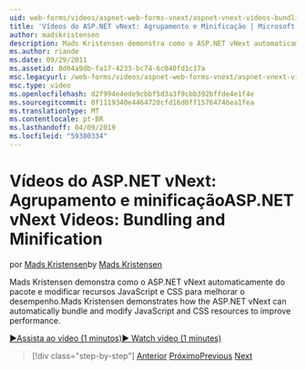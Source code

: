 ```yaml
---
uid: web-forms/videos/aspnet-web-forms-vnext/aspnet-vnext-videos-bundling-and-minification
title: 'Vídeos do ASP.NET vNext: Agrupamento e Minificação | Microsoft Docs'
author: madskristensen
description: Mads Kristensen demonstra como o ASP.NET vNext automaticamente do pacote e modificar recursos JavaScript e CSS para melhorar o desempenho.
ms.author: riande
ms.date: 09/29/2011
ms.assetid: 8d04a9db-fa17-4233-bc74-6c040fd1c17a
msc.legacyurl: /web-forms/videos/aspnet-web-forms-vnext/aspnet-vnext-videos-bundling-and-minification
msc.type: video
ms.openlocfilehash: d2f994e4ede9cbbf5d3a3f9cbb392bffde4e1f4e
ms.sourcegitcommit: 0f1119340e4464720cfd16d0ff15764746ea1fea
ms.translationtype: MT
ms.contentlocale: pt-BR
ms.lasthandoff: 04/09/2019
ms.locfileid: "59380334"
---
```

# <a name="aspnet-vnext-videos-bundling-and-minification"></a><span data-ttu-id="81da1-103">Vídeos do ASP.NET vNext: Agrupamento e minificação</span><span class="sxs-lookup"><span data-stu-id="81da1-103">ASP.NET vNext Videos: Bundling and Minification</span></span>

<span data-ttu-id="81da1-104">por [Mads Kristensen](https://github.com/madskristensen)</span><span class="sxs-lookup"><span data-stu-id="81da1-104">by [Mads Kristensen](https://github.com/madskristensen)</span></span>

<span data-ttu-id="81da1-105">Mads Kristensen demonstra como o ASP.NET vNext automaticamente do pacote e modificar recursos JavaScript e CSS para melhorar o desempenho.</span><span class="sxs-lookup"><span data-stu-id="81da1-105">Mads Kristensen demonstrates how the ASP.NET vNext can automatically bundle and modify JavaScript and CSS resources to improve performance.</span></span>

[<span data-ttu-id="81da1-106">&#9654;Assista ao vídeo (1 minutos)</span><span class="sxs-lookup"><span data-stu-id="81da1-106">&#9654; Watch video (1 minutes)</span></span>](https://channel9.msdn.com/Blogs/ASP-NET-Site-Videos/aspnet-vnext-videos-bundling-and-minification)

> [!div class="step-by-step"]
> <span data-ttu-id="81da1-107">[Anterior](aspnet-45-web-forms-strong-typed-data-controls.md)
> [Próximo](getting-started-with-the-next-version-of-aspnet.md)</span><span class="sxs-lookup"><span data-stu-id="81da1-107">[Previous](aspnet-45-web-forms-strong-typed-data-controls.md)
[Next](getting-started-with-the-next-version-of-aspnet.md)</span></span>
